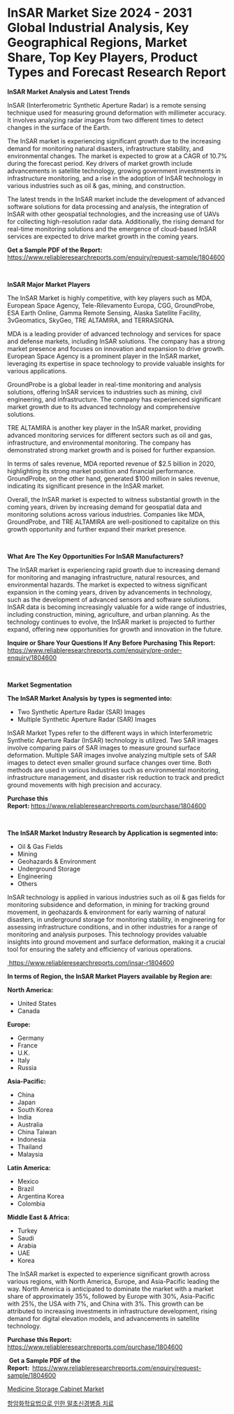 <p><h1>InSAR Market Size 2024 - 2031 Global Industrial Analysis, Key Geographical Regions, Market Share, Top Key Players, Product Types and Forecast Research Report</h1></p><p><strong>InSAR Market Analysis and Latest Trends</strong></p>
<p><p>InSAR (Interferometric Synthetic Aperture Radar) is a remote sensing technique used for measuring ground deformation with millimeter accuracy. It involves analyzing radar images from two different times to detect changes in the surface of the Earth.</p><p>The InSAR market is experiencing significant growth due to the increasing demand for monitoring natural disasters, infrastructure stability, and environmental changes. The market is expected to grow at a CAGR of 10.7% during the forecast period. Key drivers of market growth include advancements in satellite technology, growing government investments in infrastructure monitoring, and a rise in the adoption of InSAR technology in various industries such as oil & gas, mining, and construction.</p><p>The latest trends in the InSAR market include the development of advanced software solutions for data processing and analysis, the integration of InSAR with other geospatial technologies, and the increasing use of UAVs for collecting high-resolution radar data. Additionally, the rising demand for real-time monitoring solutions and the emergence of cloud-based InSAR services are expected to drive market growth in the coming years.</p></p>
<p><strong>Get a Sample PDF of the Report:&nbsp;</strong> <a href="https://www.reliableresearchreports.com/enquiry/request-sample/1804600">https://www.reliableresearchreports.com/enquiry/request-sample/1804600</a></p>
<p>&nbsp;</p>
<p><strong>InSAR Major Market Players</strong></p>
<p><p>The InSAR Market is highly competitive, with key players such as MDA, European Space Agency, Tele-Rilevamento Europa, CGG, GroundProbe, ESA Earth Online, Gamma Remote Sensing, Alaska Satellite Facility, 3vGeomatics, SkyGeo, TRE ALTAMIRA, and TERRASIGNA. </p><p>MDA is a leading provider of advanced technology and services for space and defense markets, including InSAR solutions. The company has a strong market presence and focuses on innovation and expansion to drive growth. European Space Agency is a prominent player in the InSAR market, leveraging its expertise in space technology to provide valuable insights for various applications.</p><p>GroundProbe is a global leader in real-time monitoring and analysis solutions, offering InSAR services to industries such as mining, civil engineering, and infrastructure. The company has experienced significant market growth due to its advanced technology and comprehensive solutions.</p><p>TRE ALTAMIRA is another key player in the InSAR market, providing advanced monitoring services for different sectors such as oil and gas, infrastructure, and environmental monitoring. The company has demonstrated strong market growth and is poised for further expansion.</p><p>In terms of sales revenue, MDA reported revenue of $2.5 billion in 2020, highlighting its strong market position and financial performance. GroundProbe, on the other hand, generated $100 million in sales revenue, indicating its significant presence in the InSAR market.</p><p>Overall, the InSAR market is expected to witness substantial growth in the coming years, driven by increasing demand for geospatial data and monitoring solutions across various industries. Companies like MDA, GroundProbe, and TRE ALTAMIRA are well-positioned to capitalize on this growth opportunity and further expand their market presence.</p></p>
<p>&nbsp;</p>
<p><strong>What Are The Key Opportunities For InSAR Manufacturers?</strong></p>
<p><p>The InSAR market is experiencing rapid growth due to increasing demand for monitoring and managing infrastructure, natural resources, and environmental hazards. The market is expected to witness significant expansion in the coming years, driven by advancements in technology, such as the development of advanced sensors and software solutions. InSAR data is becoming increasingly valuable for a wide range of industries, including construction, mining, agriculture, and urban planning. As the technology continues to evolve, the InSAR market is projected to further expand, offering new opportunities for growth and innovation in the future.</p></p>
<p><strong>Inquire or Share Your Questions If Any Before Purchasing This Report:</strong> <a href="https://www.reliableresearchreports.com/enquiry/pre-order-enquiry/1804600">https://www.reliableresearchreports.com/enquiry/pre-order-enquiry/1804600</a></p>
<p>&nbsp;</p>
<p><strong>Market Segmentation</strong></p>
<p><strong>The InSAR Market Analysis by types is segmented into:</strong></p>
<p><ul><li>Two Synthetic Aperture Radar (SAR) Images</li><li>Multiple Synthetic Aperture Radar (SAR) Images</li></ul></p>
<p><p>InSAR Market Types refer to the different ways in which Interferometric Synthetic Aperture Radar (InSAR) technology is utilized. Two SAR images involve comparing pairs of SAR images to measure ground surface deformation. Multiple SAR images involve analyzing multiple sets of SAR images to detect even smaller ground surface changes over time. Both methods are used in various industries such as environmental monitoring, infrastructure management, and disaster risk reduction to track and predict ground movements with high precision and accuracy.</p></p>
<p><strong>Purchase this Report:&nbsp;</strong><a href="https://www.reliableresearchreports.com/purchase/1804600">https://www.reliableresearchreports.com/purchase/1804600</a></p>
<p>&nbsp;</p>
<p><strong>The InSAR Market Industry Research by Application is segmented into:</strong></p>
<p><ul><li>Oil & Gas Fields</li><li>Mining</li><li>Geohazards & Environment</li><li>Underground Storage</li><li>Engineering</li><li>Others</li></ul></p>
<p><p>InSAR technology is applied in various industries such as oil & gas fields for monitoring subsidence and deformation, in mining for tracking ground movement, in geohazards & environment for early warning of natural disasters, in underground storage for monitoring stability, in engineering for assessing infrastructure conditions, and in other industries for a range of monitoring and analysis purposes. This technology provides valuable insights into ground movement and surface deformation, making it a crucial tool for ensuring the safety and efficiency of various operations.</p></p>
<p><a href="https://www.reliableresearchreports.com/insar-r1804600">&nbsp;https://www.reliableresearchreports.com/insar-r1804600</a></p>
<p><strong>In terms of Region, the InSAR Market Players available by Region are:</strong></p>
<p>
    <p> <strong> North America: </strong>
        <ul>
            <li>United States</li>
            <li>Canada</li>
        </ul>
        </p> 
    <p> <strong> Europe: </strong>
        <ul>
            <li>Germany</li>
            <li>France</li>
            <li>U.K.</li>
            <li>Italy</li>
            <li>Russia</li>
        </ul>
        </p> 
    <p> <strong> Asia-Pacific: </strong>
        <ul>
            <li>China</li>
            <li>Japan</li>
            <li>South Korea</li>
            <li>India</li>
            <li>Australia</li>
            <li>China Taiwan</li>
            <li>Indonesia</li>
            <li>Thailand</li>
            <li>Malaysia</li>
        </ul>
        </p> 
    <p> <strong> Latin America: </strong>
        <ul>
            <li>Mexico</li>
            <li>Brazil</li>
            <li>Argentina Korea</li>
            <li>Colombia</li>
        </ul>
        </p> 
    <p> <strong> Middle East & Africa: </strong>
        <ul>
            <li>Turkey</li>
            <li>Saudi</li>
            <li>Arabia</li>
            <li>UAE</li>
            <li>Korea</li>
        </ul>
    </p>
    </p>
<p><p>The InSAR market is expected to experience significant growth across various regions, with North America, Europe, and Asia-Pacific leading the way. North America is anticipated to dominate the market with a market share of approximately 35%, followed by Europe with 30%, Asia-Pacific with 25%, the USA with 7%, and China with 3%. This growth can be attributed to increasing investments in infrastructure development, rising demand for digital elevation models, and advancements in satellite technology.</p></p>
<p><strong>Purchase this Report: </strong><a href="https://www.reliableresearchreports.com/purchase/1804600">https://www.reliableresearchreports.com/purchase/1804600</a></p>
<p>&nbsp;<strong>Get a Sample PDF of the Report:&nbsp;&nbsp;</strong><a href="https://www.reliableresearchreports.com/enquiry/request-sample/1804600">https://www.reliableresearchreports.com/enquiry/request-sample/1804600</a></p>
<p><strong></strong></p>
<p><p><a href="https://view.publitas.com/reportprime-1/medicine-storage-cabinet-market-size-cagr-trends-2024-2030/">Medicine Storage Cabinet Market</a></p><p><a href="https://github.com/lzrvbyqzftro57/Market-Research-Report-List-2/blob/main/681325261078.md">항암화학요법으로 인한 말초신경병증 치료</a></p></p>